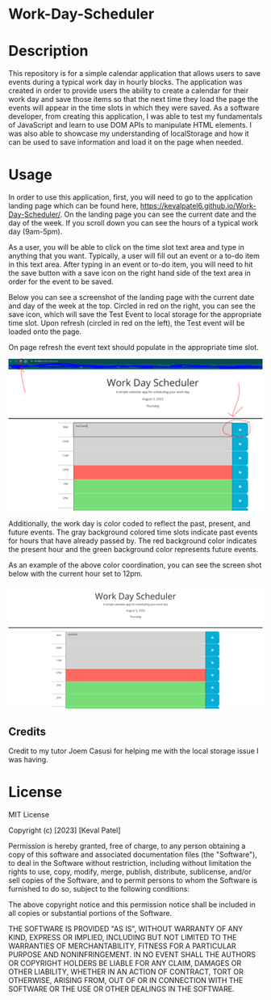 # Work-Day-Scheduler


# Description
This repository is for a simple calendar application that allows users to save events during a typical work day in hourly blocks. The application was created in order to provide users the ability to create a calendar for their work day and save those items so that the next time they load the page the events will appear in the time slots in which they were saved. As a software developer, from creating this application, I was able to test my fundamentals of JavaScript and learn to use DOM APIs to manipulate HTML elements. I was also able to showcase my understanding of localStorage and how it can be used to save information and load it on the page when needed.

# Usage
In order to use this application, first, you will need to go to the application landing page which can be found here, https://kevalpatel6.github.io/Work-Day-Scheduler/. On the landing page you can see the current date and the day of the week. If you scroll down you can see the hours of a typical work day (9am-5pm). 

As a user, you will be able to click on the time slot text area and type in anything that you want. Typically, a user will fill out an event or a to-do item in this text area. After typing in an event or to-do item, you will need to hit the save button with a save icon on the right hand side of the text area in order for the event to be saved. 

Below you can see a screenshot of the landing page with the current date and day of the week at the top. Circled in red on the right, you can see the save icon, which will save the Test Event to local storage for the appropriate time slot. Upon refresh (circled in red on the left), the Test event will be loaded onto the page. 

On page refresh the event text should populate in the appropriate time slot. 

![Alt text](assets/save-button.PNG)

Additionally, the work day is color coded to reflect the past, present, and future events. The gray background colored time slots indicate past events for hours that have already passed by. The red background color indicates the present hour and the green background color represents future events.

As an example of the above color coordination, you can see the screen shot below with the current hour set to 12pm. 

![Alt text](assets/background-colors.PNG)

## Credits

Credit to my tutor Joem Casusi for helping me with the local storage issue I was having.


# License
MIT License

Copyright (c) [2023] [Keval Patel]

Permission is hereby granted, free of charge, to any person obtaining a copy of this software and associated documentation files (the "Software"), to deal in the Software without restriction, including without limitation the rights to use, copy, modify, merge, publish, distribute, sublicense, and/or sell copies of the Software, and to permit persons to whom the Software is furnished to do so, subject to the following conditions:

The above copyright notice and this permission notice shall be included in all copies or substantial portions of the Software.

THE SOFTWARE IS PROVIDED "AS IS", WITHOUT WARRANTY OF ANY KIND, EXPRESS OR IMPLIED, INCLUDING BUT NOT LIMITED TO THE WARRANTIES OF MERCHANTABILITY, FITNESS FOR A PARTICULAR PURPOSE AND NONINFRINGEMENT. IN NO EVENT SHALL THE AUTHORS OR COPYRIGHT HOLDERS BE LIABLE FOR ANY CLAIM, DAMAGES OR OTHER LIABILITY, WHETHER IN AN ACTION OF CONTRACT, TORT OR OTHERWISE, ARISING FROM, OUT OF OR IN CONNECTION WITH THE SOFTWARE OR THE USE OR OTHER DEALINGS IN THE SOFTWARE.